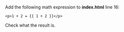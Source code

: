 Add the following math expression to **index.html** line 16:

    <p>1 + 2 = {{ 1 + 2 }}</p>

Check what the result is.